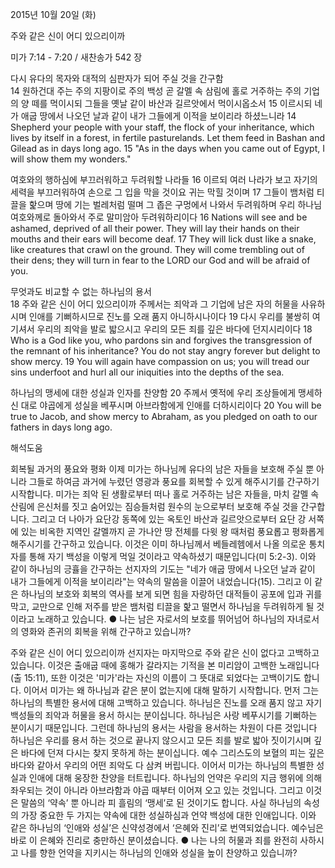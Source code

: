 2015년 10월 20일 (화)

주와 같은 신이 어디 있으리이까



미가 7:14 - 7:20 / 새찬송가 542 장


다시 유다의 목자와 대적의 심판자가 되어 주실 것을 간구함  
14 원하건대 주는 주의 지팡이로 주의 백성 곧 갈멜 속 삼림에 홀로 거주하는 주의 기업의 양 떼를 먹이시되 그들을 옛날 같이 바산과 길르앗에서 먹이시옵소서 15 이르시되 네가 애굽 땅에서 나오던 날과 같이 내가 그들에게 이적을 보이리라 하셨느니라 
14 Shepherd your people with your staff, the flock of your inheritance, which lives by itself in a forest, in fertile pasturelands. Let them feed in Bashan and Gilead as in days long ago. 15 "As in the days when you came out of Egypt, I will show them my wonders." 

여호와의 행하심에 부끄러워하고 두려워할 나라들
16 이르되 여러 나라가 보고 자기의 세력을 부끄러워하여 손으로 그 입을 막을 것이요 귀는 막힐 것이며 17 그들이 뱀처럼 티끌을 핥으며 땅에 기는 벌레처럼 떨며 그 좁은 구멍에서 나와서 두려워하며 우리 하나님 여호와께로 돌아와서 주로 말미암아 두려워하리이다
16 Nations will see and be ashamed, deprived of all their power. They will lay their hands on their mouths and their ears will become deaf. 17 They will lick dust like a snake, like creatures that crawl on the ground. They will come trembling out of their dens; they will turn in fear to the LORD our God and will be afraid of you. 

무엇과도 비교할 수 없는 하나님의 용서  
18 주와 같은 신이 어디 있으리이까 주께서는 죄악과 그 기업에 남은 자의 허물을 사유하시며 인애를 기뻐하시므로 진노를 오래 품지 아니하시나이다 19 다시 우리를 불쌍히 여기셔서 우리의 죄악을 발로 밟으시고 우리의 모든 죄를 깊은 바다에 던지시리이다 
18 Who is a God like you, who pardons sin and forgives the transgression of the remnant of his inheritance? You do not stay angry forever but delight to show mercy. 19 You will again have compassion on us; you will tread our sins underfoot and hurl all our iniquities into the depths of the sea. 

하나님의 맹세에 대한 성실과 인자를 찬양함
20 주께서 옛적에 우리 조상들에게 맹세하신 대로 야곱에게 성실을 베푸시며 아브라함에게 인애를 더하시리이다
20 You will be true to Jacob, and show mercy to Abraham, as you pledged on oath to our fathers in days long ago.

해석도움





회복될 과거의 풍요와 평화
이제 미가는 하나님께 유다의 남은 자들을 보호해 주실 뿐 아니라 그들로 하여금 과거에 누렸던 영광과 풍요를 회복할 수 있게 해주시기를 간구하기 시작합니다. 미가는 죄악 된 생활로부터 떠나 홀로 거주하는 남은 자들을, 마치 갈멜 속 산림에 은신처를 짓고 숨어있는 짐승들처럼 원수의 눈으로부터 보호해 주실 것을 간구합니다. 그리고 더 나아가 요단강 동쪽에 있는 옥토인 바산과 길르앗으로부터 요단 강 서쪽에 있는 비옥한 지역인 갈멜까지 곧 가나안 땅 전체를 다윗 왕 때처럼 풍요롭고 평화롭게 해주시기를 간구하고 있습니다. 이것은 이미 하나님께서 베들레헴에서 나올 의로운 통치자를 통해 자기 백성을 이렇게 먹일 것이라고 약속하셨기 때문입니다(미 5:2-3). 이와 같이 하나님의 긍휼을 간구하는 선지자의 기도는 "네가 애굽 땅에서 나오던 날과 같이 내가 그들에게 이적을 보이리라"는 약속의 말씀을 이끌어 내었습니다(15). 그리고 이 같은 하나님의 보호와 회복의 역사를 보게 되면 힘을 자랑하던 대적들이 공포에 입과 귀를 막고, 교만으로 인해 저주를 받은 뱀처럼 티끌을 핥고 떨면서 하나님을 두려워하게 될 것이라고 노래하고 있습니다.
● 나는 남은 자로서의 보호를 뛰어넘어 하나님의 자녀로서의 영화와 존귀의 회복을 위해 간구하고 있습니까?  

주와 같은 신이 어디 있으리이까 
선지자는 마지막으로 주와 같은 신이 없다고 고백하고 있습니다. 이것은 출애굽 때에 홍해가 갈라지는 기적을 본 미리암이 고백한 노래입니다(출 15:11), 또한 이것은 '미가'라는 자신의 이름이 그 뜻대로 되었다는 고백이기도 합니다. 이어서 미가는 왜 하나님과 같은 분이 없는지에 대해 말하기 시작합니다. 먼저 그는 하나님의 특별한 용서에 대해 고백하고 있습니다. 하나님은 진노를 오래 품지 않고 자기 백성들의 죄악과 허물을 용서 하시는 분이십니다. 하나님은 사랑 베푸시기를 기뻐하는 분이시기 때문입니다. 그런데 하나님의 용서는 사람을 용서하는 차원이 다른 것입니다 하나님은 우리를 용서 하는 것으로 끝나지 않으시고 모든 죄를 발로 밟아  짓이기시며 깊은 바다에 던져 다시는 찾지 못하게 하는 분이십니다. 예수 그리스도의 보혈의 피는 깊은 바다와 같아서 우리의 어떤 죄악도 다 삼켜 버립니다. 이어서 미가는 하나님의 특별한 성실과 인애에 대해 웅장한 찬양을 터트립니다. 하나님의 언약은 우리의 지금 행위에 의해 좌우되는 것이 아니라 아브라함과 야곱 때부터 이어져 오고 있는 것입니다. 그리고 이것은 말씀의 ‘약속’ 뿐 아니라 피 흘림의 ‘맹세’로 된 것이기도 합니다. 사실 하나님의 속성의 가장 중요한 두 가지는 약속에 대한 성실하심과 언약 백성에 대한 인애입니다. 이와 같은 하나님의 ‘인애와 성실’은 신약성경에서 ‘은혜와 진리’로 번역되었습니다. 예수님은 바로 이 은혜와 진리로 충만하신 분이셨습니다. 
● 나는 나의 허물과 죄를 완전히 사하시고 나를 향한 언약을 지키시는 하나님의 인애와 성실을 높이 찬양하고 있습니까?